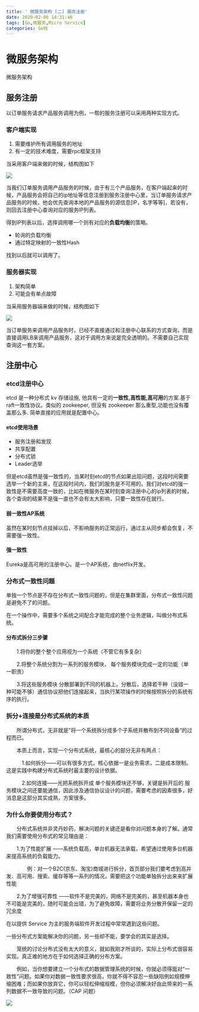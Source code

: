 ```yaml
---
title: ' 微服务架构 [二] 服务注册'
date: 2020-02-06 14:31:46
tags: [Go,微服务,Micro Service]
categories: Go栈
---
```


# 微服务架构

微服务架构

## 服务注册

以订单服务请求产品服务调用为例，一帮的服务注册可以采用两种实现方式。

### **客户端实现**

1. 需要维护所有调用服务的地址
2. 有一定的技术难度，需要rpc框架支持

当采用客户端来做的时候，结构图如下

![](/1.png)

当我们订单服务调用产品服务的时候，由于有三个产品服务，在客户端起来的时候，产品服务会把自己的ip地址等信息注册到服务注册中心里，当订单服务请求产品服务的时候，他会优先查询本地的产品服务的源信息[IP，名字等等]，若没有，则回去注册中心查询对应的服务IP列表。

得到IP列表以后，选择调用哪一个则有对应的**负载均衡**的策略。

- 轮询的负载均衡
- 通过特定映射的一致性Hash

找到以后就可以调用了。

### **服务器实现**

1. 架构简单
2. 可能会有单点故障

当采用服务器端来做的时候，结构图如下

![](/2.png)

当订单服务来调用产品服务时，已经不直接通过和注册中心联系的方式查询，而是直接调用LB来调用产品服务，这对于调用方来说是完全透明的。不需要自己实现查询这一套方案。

## 注册中心

### etcd注册中心

etcd 是一种分布式 kv 存储设施, 他具有一定的**一致性,高性能,高可用**的方案.基于raft一致性协议。类似的 zookeeper, 但没有 zookeeper 那么重型,功能也没有覆盖那么多. 简单直接的应用就是配置中心。

#### etcd使用场景

- 服务注册和发现
- 共享配置
- 分布式锁
- Leader选举

但是etcd虽然是强一致性的，当某时刻etcd的节点如果出现问题，这段时间需要选举一个新的主来，在这段时间内，我们的服务是不可用的。我们对etcd的强一致性是不需要高度一致的，比如在微服务在某时刻查询注册中心的ip列表的时候，各个查询的结果不是强一直也不会有太大影响，只要一致性存在就行。

#### 弱一致性AP系统

虽然在某时刻节点挂掉以后，不影响服务的正常运行，通过主从同步都会恢复，不需要强一致性。

#### 强一致性

Eureka是高可用的注册中心。是一个AP系统，由netflix开发。

### 分布式一致性问题

单独一个节点是不存在分布式一致性问题的，但是在集群里面，分布式一致性问题是避免不了的问题。

在一个操作中，需要多个系统之间配合才能完成的整个业务逻辑，叫做分布式系统。

#### 分布式拆分三步骤

　　1.将你的整个整个应用视为一个系统（不管它有多复杂）

　　2.将整个系统分割为一系列的服务模块， 每个服务模块完成一定的功能（单一职责）

　　3.将这些服务模块 分散部署到不同的机器上。分散后，选择若干种（没错一种可能不够）通信协议把他们连接起来，当执行某项操作的时候按照拆分的系统有序的执行。

### 拆分+连接是分布式系统的本质

　　所谓分布式，无非就是”将一个系统拆分成多个子系统并散布到不同设备“的过程而已。

　　本质上而言，实现一个分布式系统，最核心的部分无非有两点：

　　　1.如何拆分——可以有很多方式，核心依据一是业务需求，二是成本限制。这是实践中构建分布式系统时最主要的设计依据。

　　　2.如何连接——光把系统拆开成 单个服务模块还不够，关键是拆开后的 服务模块之间还要能通信，因此涉及通信协议设计的问题，需要考虑的因素很多，好消息是这部分其实成熟，方案很多。

### 为什么你要使用分布式？

　　分布式系统并非灵丹妙药，解决问题的关键还是看你对问题本身的了解。通常我们需要使用分布式的常见理由是：

　　1.为了性能扩展 ——系统负载高，单台机器无法承载，希望通过使用多台机器来提高系统的负载能力。

　　　　例：对一个B2C(京东、淘宝)商城进行拆分，首页部分我们要考虑到高并发、高可用、搜索、缓存等等一系列的情况，需要把这个功能单独拆分出来来扩展性能

 　　2.为了增强可靠性 ——软件不是完美的，网络不是完美的，甚至机器本身也不可能是完美的，随时可能会出错，为了避免故障，需要将业务分散开保留一定的冗余度

在以提供 Service 为主的服务端软件开发过程中常常遇到这些问题。

 一些分布式方案能解决你的问题，另一些却不能，要学会的其实是选择。

　　笼统的讨论分布式没有太大的意义，就如我刚才所谈的，实际上分布式很容易实现。真正难的地方在于如何选择正确的分布方案。

　　例如，当你想要建立一个分布式的数据管理系统的时候，你就必须得面对“一致性”问题。如果你对数据一致性要求很高，你就不得不容忍一些缺陷例如规模伸缩困难；而如果你放弃它，你可以轻松伸缩规模，但你必须解决好由此带来的一系列数据不一致导致的问题。（CAP 问题）

![](/3.jpg)



